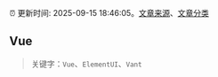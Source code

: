 :alarm_clock: 更新时间: 2025-09-15 18:46:05。[文章来源](/README.md)、[文章分类](/TAGS.md)

## Vue


> 关键字：`Vue`、`ElementUI`、`Vant`



